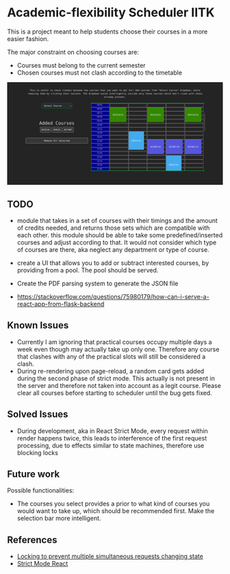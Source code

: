 # Academic-flexibility Scheduler IITK

This is a project meant to help students choose their courses in a more easier fashion.

The major constraint on choosing courses are:

- Courses must belong to the current semester
- Chosen courses must not clash according to the timetable

![preview](./assets/preview.png)

## TODO

- module that takes in a set of courses with their timings and the amount of credits needed, and returns those sets which are compatible with each other. this module should be able to take some predefined/inserted courses and adjust according to that. It would not consider which type of courses are there, aka neglect any department or type of course.

- create a UI that allows you to add or subtract interested courses, by providing from a pool. The pool should be served.

- Create the PDF parsing system to generate the JSON file

- <https://stackoverflow.com/questions/75980179/how-can-i-serve-a-react-app-from-flask-backend>

## Known Issues

- Currently I am ignoring that practical courses occupy multiple days a week even though may actually take up only one. Therefore any course that clashes with any of the practical slots will still be considered a clash.
- During re-rendering upon page-reload, a random card gets added during the second phase of strict mode. This actually is not present in the server and therefore not taken into account as a legit course. Please clear all courses before starting to scheduler until the bug gets fixed.

## Solved Issues

- During development, aka in React Strict Mode, every request within render happens twice, this leads to interference of the first request processing, due to effects similar to state machines, therefore use blocking locks

## Future work

Possible functionalities:

- The courses you select provides a prior to what kind of courses you would want to take up, which should be recommended first. Make the selection bar more intelligent.

## References

- [Locking to prevent multiple simultaneous requests changing state](https://stackoverflow.com/questions/43999611/flask-suspend-other-requests-while-a-certain-one-is-being-handled)
- [Strict Mode React](https://stackoverflow.com/questions/68914256/react-request-to-api-trigger-two-times-the-then-block-the-request-is-sended-tw)
